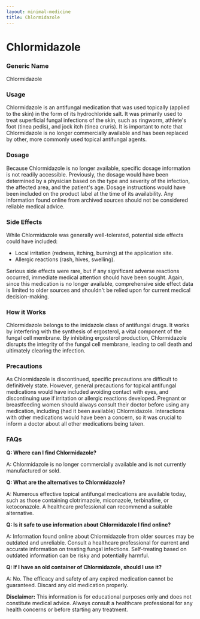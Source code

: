 ```yaml
---
layout: minimal-medicine
title: Chlormidazole
---
```


# Chlormidazole
### Generic Name
Chlormidazole

### Usage
Chlormidazole is an antifungal medication that was used topically (applied to the skin) in the form of its hydrochloride salt.  It was primarily used to treat superficial fungal infections of the skin, such as ringworm, athlete's foot (tinea pedis), and jock itch (tinea cruris).  It is important to note that Chlormidazole is no longer commercially available and has been replaced by other, more commonly used topical antifungal agents.

### Dosage
Because Chlormidazole is no longer available, specific dosage information is not readily accessible.  Previously, the dosage would have been determined by a physician based on the type and severity of the infection, the affected area, and the patient's age.  Dosage instructions would have been included on the product label at the time of its availability.  Any information found online from archived sources should not be considered reliable medical advice.

### Side Effects
While Chlormidazole was generally well-tolerated, potential side effects could have included:

* Local irritation (redness, itching, burning) at the application site.
* Allergic reactions (rash, hives, swelling).

Serious side effects were rare, but if any significant adverse reactions occurred, immediate medical attention should have been sought.  Again,  since this medication is no longer available, comprehensive side effect data is limited to older sources and shouldn't be relied upon for current medical decision-making.

### How it Works
Chlormidazole belongs to the imidazole class of antifungal drugs.  It works by interfering with the synthesis of ergosterol, a vital component of the fungal cell membrane.  By inhibiting ergosterol production, Chlormidazole disrupts the integrity of the fungal cell membrane, leading to cell death and ultimately clearing the infection.

### Precautions
As Chlormidazole is discontinued, specific precautions are difficult to definitively state.  However, general precautions for topical antifungal medications would have included avoiding contact with eyes, and discontinuing use if irritation or allergic reactions developed.  Pregnant or breastfeeding women should always consult their doctor before using any medication, including (had it been available) Chlormidazole.  Interactions with other medications would have been a concern, so it was crucial to inform a doctor about all other medications being taken.


### FAQs

**Q: Where can I find Chlormidazole?**

A:  Chlormidazole is no longer commercially available and is not currently manufactured or sold.

**Q: What are the alternatives to Chlormidazole?**

A: Numerous effective topical antifungal medications are available today, such as those containing clotrimazole, miconazole, terbinafine, or ketoconazole. A healthcare professional can recommend a suitable alternative.

**Q:  Is it safe to use information about Chlormidazole I find online?**

A: Information found online about Chlormidazole from older sources may be outdated and unreliable. Consult a healthcare professional for current and accurate information on treating fungal infections.  Self-treating based on outdated information can be risky and potentially harmful.

**Q: If I have an old container of Chlormidazole, should I use it?**

A: No.  The efficacy and safety of any expired medication cannot be guaranteed.  Discard any old medication properly.

**Disclaimer:** This information is for educational purposes only and does not constitute medical advice.  Always consult a healthcare professional for any health concerns or before starting any treatment.
